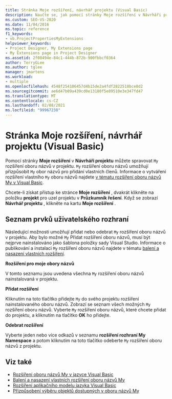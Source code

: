 ```yaml
---
title: Stránka Moje rozšíření, návrhář projektu (Visual Basic)
description: Naučte se, jak pomocí stránky Moje rozšíření v Návrháři projektu spravovat rozšíření rozhraní My Namespace ve vašem projektu.
ms.custom: SEO-VS-2020
ms.date: 11/04/2016
ms.topic: reference
f1_keywords:
- vb.ProjectPropertiesMyExtensions
helpviewer_keywords:
- Project Designer, My Extensions page
- My Extensions page in Project Designer
ms.assetid: 2f08494e-84c1-444b-872b-900fbbcf0364
author: TerryGLee
ms.author: tglee
manager: jmartens
ms.workload:
- multiple
ms.openlocfilehash: 4548f254106457d4b15de2a4fdf2822518bce8d2
ms.sourcegitcommit: ae6d47b09a439cd0e13180f5e89510e3e347fd47
ms.translationtype: MT
ms.contentlocale: cs-CZ
ms.lasthandoff: 02/08/2021
ms.locfileid: "99967238"
---
```

# <a name="my-extensions-page-project-designer-visual-basic"></a>Stránka Moje rozšíření, návrhář projektu (Visual Basic)
Pomocí stránky **Moje rozšíření** v **Návrháři projektu** můžete spravovat `My` rozšíření oboru názvů v projektu. `My` rozšíření oboru názvů umožňují přizpůsobit `My` obor názvů pro přidání vlastních členů. Informace o vytváření rozšíření vlastního `My` oboru názvů najdete [v tématu rozšíření oboru názvů My v Visual Basic](/dotnet/visual-basic/developing-apps/customizing-extending-my/extending-the-my-namespace).

Chcete-li získat přístup ke stránce **Moje rozšíření** , dvakrát klikněte na položku **projekt** pro uzel projektu v **Průzkumník řešení**. Když se zobrazí **Návrhář projektu** , klikněte na kartu **Moje rozšíření** .

## <a name="uielement-list"></a>Seznam prvků uživatelského rozhraní
Následující možnosti umožňují přidat nebo odebrat `My` rozšíření oboru názvů v projektu. Aby bylo možné `My` Přidat rozšíření oboru názvů, musí být nejprve nainstalováno jako šablona položky sady Visual Studio. Informace o publikování a instalaci `My` rozšíření oboru názvů najdete v tématu [balení a nasazení vlastních rozšíření](/dotnet/visual-basic/developing-apps/customizing-extending-my/packaging-and-deploying-custom-my-extensions).

 **Rozšíření pro moje obory názvů**

V tomto seznamu jsou uvedena všechna `My` rozšíření oboru názvů nainstalovaná v projektu.

 **Přidat rozšíření**

Kliknutím na toto tlačítko přidejte `My` do svého projektu rozšíření nainstalovaného oboru názvů. Zobrazí se seznam všech možných `My` rozšíření oboru názvů. Vyberte `My` rozšíření oboru názvů, které chcete přidat do projektu, a kliknutím na tlačítko **OK** ho přidejte.

 **Odebrat rozšíření**

Vyberte jeden nebo více odkazů v seznamu **rozšíření rozhraní My Namespace** a potom kliknutím na toto tlačítko odeberte `My` rozšíření oboru názvů z projektu.

## <a name="see-also"></a>Viz také

- [Rozšíření oboru názvů My v jazyce Visual Basic](/dotnet/visual-basic/developing-apps/customizing-extending-my/extending-the-my-namespace)
- [Balení a nasazení vlastních rozšíření oboru názvů My](/dotnet/visual-basic/developing-apps/customizing-extending-my/packaging-and-deploying-custom-my-extensions)
- [Rozšíření aplikačního modelu jazyka Visual Basic](/dotnet/visual-basic/developing-apps/customizing-extending-my/extending-the-visual-basic-application-model)
- [Přizpůsobení výběru objektů dostupných v oboru názvů My](/dotnet/visual-basic/developing-apps/customizing-extending-my/customizing-which-objects-are-available-in-my)
